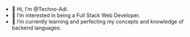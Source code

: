 - 👋 Hi, I’m @Techno-Adi.
- 👀 I’m interested in being a Full Stack Web Developer.
- 🌱 I’m currently learning and perfecting my concepts and knowledge of backend languages.
